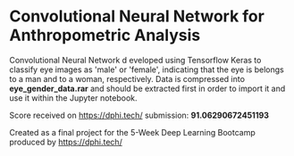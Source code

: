 # Convolutional Neural Network for Anthropometric Analysis
Convolutional Neural Network d eveloped using Tensorflow Keras to classify eye images as 'male' or 'female', indicating that the eye is belongs to a man and to a woman, respectively. Data is compressed into **eye_gender_data.rar** and should be extracted first in order to import it and use it within the Jupyter notebook.

Score received on https://dphi.tech/ submission: **91.06290672451193**

Created as a final project for the 5-Week Deep Learning Bootcamp produced by https://dphi.tech/

